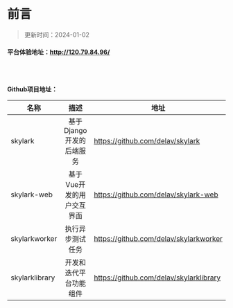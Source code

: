 # 前言

> 更新时间：2024-01-02


#### 平台体验地址：**http://120.79.84.96/**
<br>
<br>

**Github项目地址：**

| 名称             |       描述        | 地址                                      |
|----------------|:---------------:|-----------------------------------------|
| skylark        | 基于Django开发的后端服务 | https://github.com/delav/skylark        |
| skylark-web    | 基于Vue开发的用户交互界面  | https://github.com/delav/skylark-web    |
| skylarkworker  |    执行异步测试任务     | https://github.com/delav/skylarkworker  |
| skylarklibrary |   开发和迭代平台功能组件   | https://github.com/delav/skylarklibrary |








